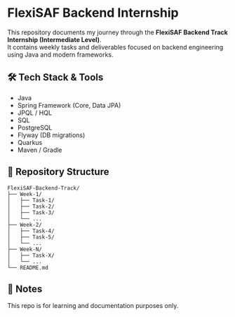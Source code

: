 # FlexiSAF Backend Internship

This repository documents my journey through the **FlexiSAF Backend Track Internship (Intermediate Level)**.  
It contains weekly tasks and deliverables focused on backend engineering using Java and modern frameworks.

## 🛠 Tech Stack & Tools
- Java  
- Spring Framework (Core, Data JPA)  
- JPQL / HQL  
- SQL  
- PostgreSQL  
- Flyway (DB migrations)  
- Quarkus  
- Maven / Gradle  

## 📂 Repository Structure
```
FlexiSAF-Backend-Track/
├── Week-1/
│   ├── Task-1/
│   ├── Task-2/
│   ├── Task-3/
│   └── ...
├── Week-2/
│   ├── Task-4/
│   ├── Task-5/
│   └── ...
├── Week-N/
│   ├── Task-X/
│   └── ...
└── README.md
```
## 📌 Notes

This repo is for learning and documentation purposes only.
